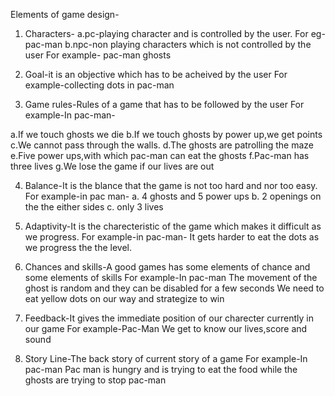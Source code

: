 Elements of game design-
1. Characters-
a.pc-playing character and is controlled by the user.
For eg-pac-man
b.npc-non playing characters which is not controlled by the user
For example- pac-man ghosts

2. Goal-it is an objective  which has to be acheived  by the user
For example-collecting dots in pac-man

3. Game rules-Rules of a game that has to be followed by the user
For example-In pac-man-

a.If we touch ghosts we die
b.If we touch ghosts by power up,we get points
c.We cannot pass through the walls.
d.The ghosts are patrolling the maze
e.Five power ups,with which pac-man can eat the ghosts
f.Pac-man has three lives
g.We lose the game if our lives are out

4. Balance-It is the blance that the game is not too hard and nor too easy.
For example-in pac man-
a. 4 ghosts and 5 power ups
b. 2 openings on the the either sides
c. only 3 lives

5. Adaptivity-It is the charecteristic  of the game which makes it difficult as we progress.
For example-in pac-man-
It gets harder to eat the dots as we progress the the level.

6. Chances and skills-A good games has some elements of chance and some elements of skills
For example-In pac-man
The movement of the ghost is random and they can be disabled for a few seconds
We need to eat yellow dots on our way and strategize to win

7. Feedback-It gives the immediate position of our charecter currently in our game
For example-Pac-Man
We get to know our lives,score and sound

8. Story Line-The back story of current story of a game
For example-In pac-man
Pac man is hungry and is trying to eat the food while the ghosts are trying to stop pac-man
